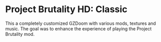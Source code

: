 # Project Brutality HD: Classic

This a completely customized GZDoom with various mods, textures and music.
The goal was to enhance the experience of playing the Project Brutality mod.

